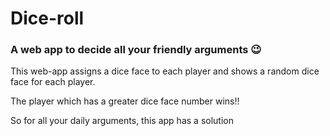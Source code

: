 # Dice-roll

<h3>A web app to decide all your friendly arguments 😉 </h3>

This web-app assigns a dice face to each player and shows a random dice face for each player.

The player which has a greater dice face number wins!!

So for all your daily arguments, this app has a solution 
